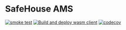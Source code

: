 # SafeHouse AMS
[![smoke test](https://github.com/zetroot/SafeHouseAMS/actions/workflows/smoke.yml/badge.svg)](https://github.com/zetroot/SafeHouseAMS/actions/workflows/smoke.yml)
[![Build and deploy wasm client](https://github.com/zetroot/SafeHouseAMS/actions/workflows/build_wasm.yml/badge.svg)](https://github.com/zetroot/SafeHouseAMS/actions/workflows/build_wasm.yml)
[![codecov](https://codecov.io/gh/zetroot/SafeHouseAMS/branch/master/graph/badge.svg)](https://codecov.io/gh/zetroot/SafeHouseAMS)
